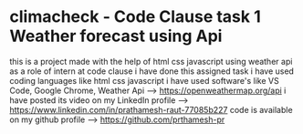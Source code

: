 # climacheck - Code Clause task 1 Weather forecast using Api
this is a project made with the help of html css javascript using weather api
as a role of intern at code clause i have done this assigned task
i have used coding languages like html css javascript 
i have used software's like VS Code, Google Chrome, Weather Api --> https://openweathermap.org/api
i have posted its video on my LinkedIn profile --> https://www.linkedin.com/in/prathamesh-raut-77085b227
code is available on my github profile --> https://github.com/prthamesh-pr
